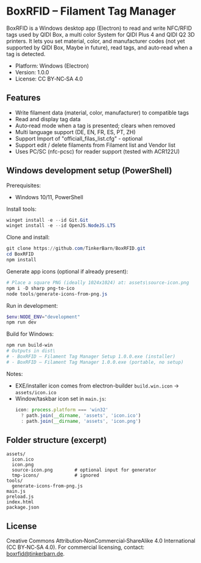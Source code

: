 # BoxRFID – Filament Tag Manager

BoxRFID is a Windows desktop app (Electron) to read and write NFC/RFID tags used by QIDI Box, a multi color System for QIDI Plus 4 and QIDI Q2 3D printers. It lets you set material, color, and manufacturer codes (not yet supported by QIDI Box, Maybe in future), read tags, and auto‑read when a tag is detected.

- Platform: Windows (Electron)
- Version: 1.0.0
- License: CC BY‑NC‑SA 4.0

## Features
- Write filament data (material, color, manufacturer) to compatible tags
- Read and display tag data
- Auto‑read mode when a tag is presented; clears when removed
- Multi language support (DE, EN, FR, ES, PT, ZH)
- Support Import of "officiall_filas_list.cfg" - optional
- Support edit / delete filaments from Filament list and Vendor list
- Uses PC/SC (nfc-pcsc) for reader support (tested with ACR122U)


## Windows development setup (PowerShell)

Prerequisites:
- Windows 10/11, PowerShell

Install tools:
```powershell
winget install -e --id Git.Git
winget install -e --id OpenJS.NodeJS.LTS
```

Clone and install:
```powershell
git clone https://github.com/TinkerBarn/BoxRFID.git
cd BoxRFID
npm install
```

Generate app icons (optional if already present):
```powershell
# Place a square PNG (ideally 1024x1024) at: assets\source-icon.png
npm i -D sharp png-to-ico
node tools/generate-icons-from-png.js
```

Run in development:
```powershell
$env:NODE_ENV="development"
npm run dev
```

Build for Windows:
```powershell
npm run build-win
# Outputs in dist\
# - BoxRFID – Filament Tag Manager Setup 1.0.0.exe (installer)
# - BoxRFID – Filament Tag Manager 1.0.0.exe (portable, no setup)
```

Notes:
- EXE/installer icon comes from electron-builder `build.win.icon` → `assets/icon.ico`
- Window/taskbar icon set in `main.js`:
  ```js
  icon: process.platform === 'win32'
    ? path.join(__dirname, 'assets', 'icon.ico')
    : path.join(__dirname, 'assets', 'icon.png')
  ```

## Folder structure (excerpt)
```
assets/
  icon.ico
  icon.png
  source-icon.png        # optional input for generator
  tmp-icons/             # ignored
tools/
  generate-icons-from-png.js
main.js
preload.js
index.html
package.json
```

## License
Creative Commons Attribution‑NonCommercial‑ShareAlike 4.0 International (CC BY‑NC‑SA 4.0).
For commercial licensing, contact: boxrfid@tinkerbarn.de.
